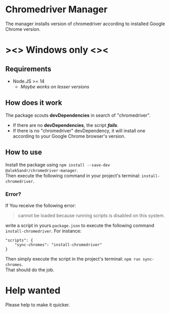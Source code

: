 Chromedriver Manager
====================

The manager installs version of chromedriver according to installed Google Chrome version.

# \><> Windows only <><

## Requirements
* Node.JS >= 14
  * _Maybe works on lesser versions_

## How does it work
The package scouts **devDependencies** in search of "chromedriver".
<br>
* If there are no **devDependencies**, the script ***_fails_***.
* If there is no "chromedriver" devDependency, it will install one according to your Google Chrome browser's version.

## How to use
Install the package using ```npm install --save-dev @alek5andr/chromedriver-manager```.
<br>
Then execute the following command in your project's terminal: ```install-chromedriver```.

### Error?
If You receive the following error:
> cannot be loaded because running scripts is disabled on this system.

write a script in yours ```package.json``` to execute the following command ```install-chromedriver```. For instance:
```
"scripts": {
    "sync-chromes": "install-chromedriver"
}
```
Then simply execute the script in the project's terminal: ```npm run sync-chromes```.
<br>
That should do the job.

# Help wanted
Please help to make it quicker.

